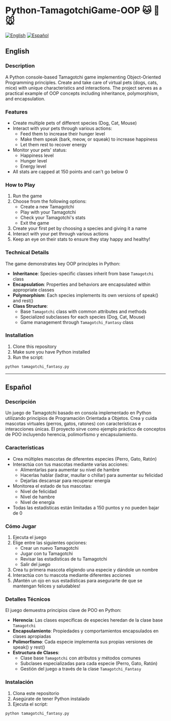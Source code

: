 
# Python-TamagotchiGame-OOP 🐱 🐶 🐭

[![English](https://img.shields.io/badge/lang-English-blue.svg)](#english) [![Español](https://img.shields.io/badge/lang-Espa%C3%B1ol-red.svg)](#español)

## English

### Description
A Python console-based Tamagotchi game implementing Object-Oriented Programming principles. Create and take care of virtual pets (dogs, cats, mice) with unique characteristics and interactions. The project serves as a practical example of OOP concepts including inheritance, polymorphism, and encapsulation.

### Features
- Create multiple pets of different species (Dog, Cat, Mouse)
- Interact with your pets through various actions:
  - Feed them to increase their hunger level
  - Make them speak (bark, meow, or squeak) to increase happiness
  - Let them rest to recover energy
- Monitor your pets' status:
  - Happiness level
  - Hunger level
  - Energy level
- All stats are capped at 150 points and can't go below 0

### How to Play
1. Run the game
2. Choose from the following options:
   - Create a new Tamagotchi
   - Play with your Tamagotchi
   - Check your Tamagotchi's stats
   - Exit the game
3. Create your first pet by choosing a species and giving it a name
4. Interact with your pet through various actions
5. Keep an eye on their stats to ensure they stay happy and healthy!

### Technical Details
The game demonstrates key OOP principles in Python:
- **Inheritance**: Species-specific classes inherit from base `Tamagotchi` class
- **Encapsulation**: Properties and behaviors are encapsulated within appropriate classes
- **Polymorphism**: Each species implements its own versions of speak() and rest()
- **Class Structure**:
  - Base `Tamagotchi` class with common attributes and methods
  - Specialized subclasses for each species (Dog, Cat, Mouse)
  - Game management through `Tamagotchi_Fantasy` class

### Installation
1. Clone this repository
2. Make sure you have Python installed
3. Run the script:
```bash
python tamagotchi_fantasy.py
```

---

## Español

### Descripción
Un juego de Tamagotchi basado en consola implementado en Python utilizando principios de Programación Orientada a Objetos. Crea y cuida mascotas virtuales (perros, gatos, ratones) con características e interacciones únicas. El proyecto sirve como ejemplo práctico de conceptos de POO incluyendo herencia, polimorfismo y encapsulamiento.

### Características
- Crea múltiples mascotas de diferentes especies (Perro, Gato, Ratón)
- Interactúa con tus mascotas mediante varias acciones:
  - Alimentarlas para aumentar su nivel de hambre
  - Hacerlas hablar (ladrar, maullar o chillar) para aumentar su felicidad
  - Dejarlas descansar para recuperar energía
- Monitorea el estado de tus mascotas:
  - Nivel de felicidad
  - Nivel de hambre
  - Nivel de energía
- Todas las estadísticas están limitadas a 150 puntos y no pueden bajar de 0

### Cómo Jugar
1. Ejecuta el juego
2. Elige entre las siguientes opciones:
   - Crear un nuevo Tamagotchi
   - Jugar con tu Tamagotchi
   - Revisar las estadísticas de tu Tamagotchi
   - Salir del juego
3. Crea tu primera mascota eligiendo una especie y dándole un nombre
4. Interactúa con tu mascota mediante diferentes acciones
5. ¡Mantén un ojo en sus estadísticas para asegurarte de que se mantengan felices y saludables!

### Detalles Técnicos
El juego demuestra principios clave de POO en Python:
- **Herencia**: Las clases específicas de especies heredan de la clase base `Tamagotchi`
- **Encapsulamiento**: Propiedades y comportamientos encapsulados en clases apropiadas
- **Polimorfismo**: Cada especie implementa sus propias versiones de speak() y rest()
- **Estructura de Clases**:
  - Clase base `Tamagotchi` con atributos y métodos comunes
  - Subclases especializadas para cada especie (Perro, Gato, Ratón)
  - Gestión del juego a través de la clase `Tamagotchi_Fantasy`

### Instalación
1. Clona este repositorio
2. Asegúrate de tener Python instalado
3. Ejecuta el script:
```bash
python tamagotchi_fantasy.py
```
